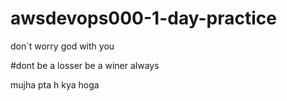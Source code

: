 # awsdevops000-1-day-practice

don`t worry god with you 

#dont be a losser be a winer always 

mujha pta h kya hoga 
